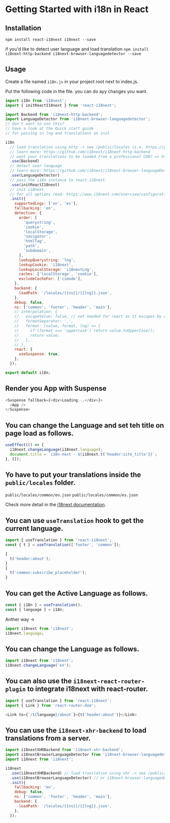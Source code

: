 # Getting Started with i18n in React

## Installation

`npm install react-i18next i18next --save`

if you'd like to detect user language and load translation
`npm install i18next-http-backend i18next-browser-languagedetector --save`

## Usage

Create a file named `i18n.js` in your project root next to index.js.

Put the following code in the file. you can do ayy changes you want.

```js
import i18n from 'i18next';
import { initReactI18next } from 'react-i18next';

import Backend from 'i18next-http-backend';
import LanguageDetector from 'i18next-browser-languagedetector';
// don't want to use this?
// have a look at the Quick start guide
// for passing in lng and translations on init

i18n
  // load translation using http -> see /public/locales (i.e. https://github.com/i18next/react-i18next/tree/master/example/react/public/locales)
  // learn more: https://github.com/i18next/i18next-http-backend
  // want your translations to be loaded from a professional CDN? => https://github.com/locize/react-tutorial#step-2---use-the-locize-cdn
  .use(Backend)
  // detect user language
  // learn more: https://github.com/i18next/i18next-browser-languageDetector
  .use(LanguageDetector)
  // pass the i18n instance to react-i18next.
  .use(initReactI18next)
  // init i18next
  // for all options read: https://www.i18next.com/overview/configuration-options
  .init({
    supportedLngs: ['en', 'es'],
    fallbackLng: 'en',
    detection: {
      order: [
        'querystring',
        'cookie',
        'localStorage',
        'navigator',
        'htmlTag',
        'path',
        'subdomain',
      ],
      lookupQuerystring: 'lng',
      lookupCookie: 'i18next',
      lookupLocalStorage: 'i18nextLng',
      caches: ['localStorage', 'cookie'],
      excludeCacheFor: ['cimode'],
    },
    backend: {
      loadPath: '/locales/{{ns}}/{{lng}}.json',
    },
    debug: false,
    ns: ['common', 'footer', 'header', 'main'],
    // interpolation: {
    //   escapeValue: false, // not needed for react as it escapes by default
    //   formatSeparator: ',',
    //   format: (value, format, lng) => {
    //     if (format === 'uppercase') return value.toUpperCase();
    //     return value;
    //   },
    // },
    react: {
      useSuspense: true,
    },
  });

export default i18n;
```

## Render you App with Suspense

```js
<Suspense fallback={<div>Loading...</div>}>
  <App />
</Suspense>
```

## You can change the Language and set teh title on page load as follows.

```js
useEffect(() => {
  i18next.changeLanguage(i18next.language);
  document.title = `i18n-next - ${i18next.t('header:site_title')}`;
}, []);
```

## Yo have to put your translations inside the `public/locales` folder.

`public/locales/common/en.json`
`public/locales/common/es.json`

Check more detail in the [i18next documentation](https://www.i18next.com/overview/configuration-options).

## You can use `useTranslation` hook to get the current language.

```js
import { useTranslation } from 'react-i18next';
const { t } = useTranslation(['footer', 'common']);

{
  t('header:about');
}
{
  t('common:subscribe_placeholder');
}
```

## You can get the Active Language as follows.

```js
const { i18n } = useTranslation();
const { language } = i18n;
```

Anther way ->

```js
import i18next from 'i18next';
i18next.language;
```

## You can change the Language as follows.

```js
import i18next from 'i18next';
i18next.changeLanguage('en');
```

## You can also use the `i18next-react-router-plugin` to integrate i18next with react-router.

```js
import { useTranslation } from 'react-i18next';
import { Link } from 'react-router-dom';
```

```js
<Link to={`/${language}/about`}>{t('header:about')}</Link>
```

## You can use the `i18next-xhr-backend` to load translations from a server.

```js
import i18nextXHRBackend from 'i18next-xhr-backend';
import i18nextBrowserLanguageDetector from 'i18next-browser-languagedetector';
import i18next from 'i18next';
```

```js
i18next
  .use(i18nextXHRBackend) // load translation using xhr -> see /public/locales
  .use(i18nextBrowserLanguageDetector) // or i18next-browser-languagedetector
  .init({
    fallbackLng: 'en',
    debug: false,
    ns: ['common', 'footer', 'header', 'main'],
    backend: {
      loadPath: '/locales/{{ns}}/{{lng}}.json',
    },
  });
```
